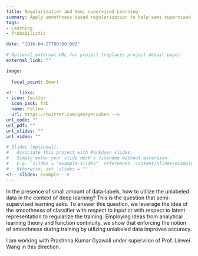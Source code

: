 ```yaml
---
title: Regularization and Semi supervised Learning
summary: Apply smoothness based regularization to help semi supervised learning.
tags:
- Learning
- Probabilistic

date: "2016-04-27T00:00:00Z"

# Optional external URL for project (replaces project detail page).
external_link: ""

image:
  
  focal_point: Smart

<!-- links:
- icon: twitter
  icon_pack: fab
  name: Follow
  url: https://twitter.com/georgecushen -->
url_code: ""
url_pdf: ""
url_slides: ""
url_video: ""

# Slides (optional).
#   Associate this project with Markdown slides.
#   Simply enter your slide deck's filename without extension.
#   E.g. `slides = "example-slides"` references `content/slides/example-slides.md`.
#   Otherwise, set `slides = ""`.
<!-- slides: example -->
---
```


In the presence of small amount of data-labels, how to utilize the unlabeled data in the context of deep learning? This is the question that semi-supervised learning asks. To answer this question, we leverage the idea of the smoothness of classifier with respect to input or with respect to latent representation to regularize the training. Employing ideas from analytical learning theory and function continuity, we show that enforcing the notion of smoothness during training by utlizing unlabeled data improves accuracy.

I am working with Prashnna Kumar Gyawali under superviion of Prof. Linwei Wang in this direction.
